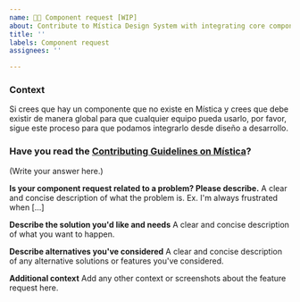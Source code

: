 ```yaml
---
name: 🤜🤛 Component request [WIP]
about: Contribute to Mística Design System with integrating core components
title: ''
labels: Component request
assignees: ''

---
```

<!-- _English or spanish is ok._ -->

### Context
Si crees que hay un componente que no existe en Mística y crees que debe existir de manera global para que cualquier equipo pueda usarlo, por favor, sigue este proceso para que podamos integrarlo desde diseño a desarrollo.

### Have you read the [Contributing Guidelines on Mística](https://google.es)?
(Write your answer here.)

**Is your component request related to a problem? Please describe.**
A clear and concise description of what the problem is. Ex. I'm always frustrated when [...]

**Describe the solution you'd like and needs**
A clear and concise description of what you want to happen.

**Describe alternatives you've considered**
A clear and concise description of any alternative solutions or features you've considered.

**Additional context**
Add any other context or screenshots about the feature request here.
